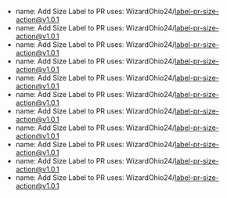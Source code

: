 - name: Add Size Label to PR
  uses: WizardOhio24/label-pr-size-action@v1.0.1
- name: Add Size Label to PR
  uses: WizardOhio24/label-pr-size-action@v1.0.1
- name: Add Size Label to PR
  uses: WizardOhio24/label-pr-size-action@v1.0.1
- name: Add Size Label to PR
  uses: WizardOhio24/label-pr-size-action@v1.0.1
- name: Add Size Label to PR
  uses: WizardOhio24/label-pr-size-action@v1.0.1
- name: Add Size Label to PR
  uses: WizardOhio24/label-pr-size-action@v1.0.1
- name: Add Size Label to PR
  uses: WizardOhio24/label-pr-size-action@v1.0.1
- name: Add Size Label to PR
  uses: WizardOhio24/label-pr-size-action@v1.0.1
- name: Add Size Label to PR
  uses: WizardOhio24/label-pr-size-action@v1.0.1
- name: Add Size Label to PR
  uses: WizardOhio24/label-pr-size-action@v1.0.1
- name: Add Size Label to PR
  uses: WizardOhio24/label-pr-size-action@v1.0.1
